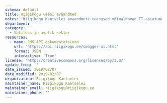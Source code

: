 ```yaml
---
schema: default
title: Riigikogu veebi avaandmed
notes: 'Riigikogu Kantselei avaandmete teenused võimaldavad IT-asjatundjale paindlikku ja kohest ligipääsu töö käigus tekkinud infole. Avaandmeid väljastatakse läbi rakendusliidese (API) JSON-vormingus. Avalik rakendus kuvab märkimisväärses mahus sisu mitmest infosüsteemist (näiteks stenogrammid, hääletused, osavõtt, dokumendiregister, saadikute ja teenistujate andmed, eelnõud, märksõnaotsingu sisu, statistika jm info). Paljud andmed on API väljundites esitatud universaalsete ja unikaalsete identifikaatoritena (UUID), millele saab selgitava vaste sobiva API päringu tegemisel.'
department: ''
category:
  - Valitsus ja avalik sektor
resources:
  - name: EMS API dokumentatsioon
    url: 'https://api.riigikogu.ee/swagger-ui.html'
    format: JSON
    interactive: 'True'
license: 'http://creativecommons.org/licenses/by/3.0/'
update_freq: ''
date_issued: 2019/02/07
date_modified: 2019/02/07
organization: Riigikogu Kantselei
maintainer_name: Riigikogu Kantselei
maintainer_email: riigikogu@riigikogu.ee
maintainer_phone: ''
---
```

